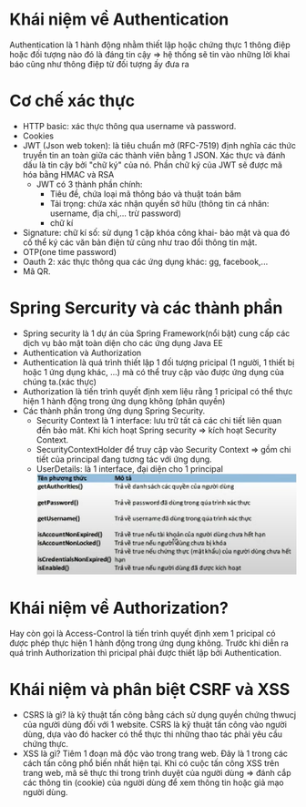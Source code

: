 # Khái niệm về Authentication
Authentication là 1 hành động nhằm thiết lập hoặc chứng thực 1 thông điệp hoặc đối tượng nào đó là đáng tin cậy => hệ thống sẽ tin vào những lời khai báo cũng như thông điệp từ đối tượng ấy đưa ra
# Cơ chế xác thực
- HTTP basic: xác thực thông qua username và password.
- Cookies
- JWT (Json web token): là tiêu chuẩn mở (RFC-7519) định nghĩa các thức truyền tin an toàn giữa các thành viên bằng 1 JSON. Xác thực và đánh dấu là tin cậy bởi "chữ ký" của nó. Phần chữ ký của JWT sẽ được mã hóa bằng HMAC và RSA
    - JWT có 3 thành phần chính:
        - Tiêu đề, chứa loại mã thông báo và thuật toán băm
        - Tải trọng: chứa xác nhận quyền sở hữu (thông tin cá nhân: username, địa chỉ,... trừ password)
        - chữ kí
- Signature: chữ kí số: sử dụng 1 cặp khóa công khai- bảo mật và qua đó cố thể ký các văn bản điện tử cũng như trao đổi thông tin mật.
- OTP(one time password)
- Oauth 2: xác thực thông qua các ứng dụng khác: gg, facebook,...
- Mã QR.
# Spring Sercurity và các thành phần
- Spring security là 1 dự án của Spring Framework(nổi bật) cung cấp các dịch vụ bảo mật toàn diện cho các ứng dụng Java EE
- Authentication và Authorization
- Authentication là quá trình thiết lập 1 đối tượng pricipal (1 người, 1 thiết bị hoặc 1 ứng dụng khác, ...) mà có thể truy cập vào được ứng dụng của chúng ta.(xác thực)
- Authorization là tiến trình quyết định xem liệu rằng 1 pricipal có thể thực hiện 1 hành động trong ứng dụng không (phân quyền)
- Các thành phần trong ứng dụng Spring Security.
    - Security Context là 1 interface: lưu trữ tất cả các chi tiết liên quan đến bảo mât. Khi kích hoạt Spring security => kích hoạt Security Context.
    - SecurityContextHolder để truy cập vào Security Context => gồm chi tiết của principal đang tương tác với ứng dụng.
    - UserDetails: là 1 interface, đại diện cho 1 principal
![Alt text](image.png)
# Khái niệm về Authorization?
Hay còn gọi là Access-Control là tiến trình quyết định xem 1 pricipal có được phép thực hiện 1 hành động trong ứng dụng không. Trước khi diễn ra quá trình Authorization thì pricipal phải được thiết lập bởi Authentication.
# Khái niệm và phân biệt CSRF và XSS
- CSRS là gì? là kỹ thuật tấn công bằng cách sử dụng quyền chứng thwucj của người dùng đối với 1 website. CSRS là kỹ thuật tấn công vào người dùng, dựa vào đó hacker có thể thực thi những thao tác phải yêu cầu chứng thực.
- XSS là gì? Tiêm 1 đoạn mã độc vào trong trang web. Đây là 1 trong các cách tấn công phổ biến nhất hiện tại. Khi có cuộc tấn công XSS trên trang web, mã sẽ thực thi trong trình duyệt của người dùng => đánh cắp các thông tin (cookie) của người dùng để xem thông tin hoặc giả mạo người dùng.